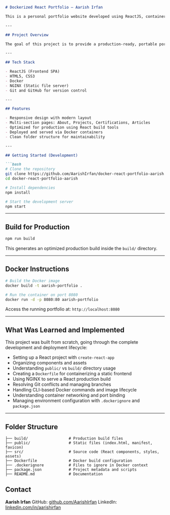 ````markdown
# Dockerized React Portfolio – Aarish Irfan

This is a personal portfolio website developed using ReactJS, containerized using Docker, and served using NGINX. The application highlights skills, projects, certifications, and experience in a clean, responsive user interface.

---

## Project Overview

The goal of this project is to provide a production-ready, portable portfolio application that can be run in any Docker-supported environment. It includes an optimized React frontend built using Create React App (CRA), served via an NGINX container.

---

## Tech Stack

- ReactJS (Frontend SPA)
- HTML5, CSS3
- Docker
- NGINX (Static file server)
- Git and GitHub for version control

---

## Features

- Responsive design with modern layout
- Multi-section pages: About, Projects, Certifications, Articles
- Optimized for production using React build tools
- Deployed and served via Docker containers
- Clean folder structure for maintainability

---

## Getting Started (Development)

```bash
# Clone the repository
git clone https://github.com/AarishIrfan/docker-react-portfolio-aarish.git
cd docker-react-portfolio-aarish

# Install dependencies
npm install

# Start the development server
npm start
````

---

## Build for Production

```bash
npm run build
```

This generates an optimized production build inside the `build/` directory.

---

## Docker Instructions

```bash
# Build the Docker image
docker build -t aarish-portfolio .

# Run the container on port 8080
docker run -d -p 8080:80 aarish-portfolio
```

Access the running portfolio at: `http://localhost:8080`

---

## What Was Learned and Implemented

This project was built from scratch, going through the complete development and deployment lifecycle:

* Setting up a React project with `create-react-app`
* Organizing components and assets
* Understanding `public/` vs `build/` directory usage
* Creating a `Dockerfile` for containerizing a static frontend
* Using NGINX to serve a React production build
* Resolving Git conflicts and managing branches
* Handling CLI-based Docker commands and image lifecycle
* Understanding container networking and port binding
* Managing environment configuration with `.dockerignore` and `package.json`

---

## Folder Structure

```
├── build/                  # Production build files
├── public/                 # Static files (index.html, manifest, favicon)
├── src/                    # Source code (React components, styles, assets)
├── Dockerfile              # Docker build configuration
├── .dockerignore           # Files to ignore in Docker context
├── package.json            # Project metadata and scripts
├── README.md               # Documentation
```

## Contact

**Aarish Irfan**
GitHub: [github.com/AarishIrfan](https://github.com/AarishIrfan)
LinkedIn: [linkedin.com/in/aarishirfan](https://www.linkedin.com/in/aarishirfan)
